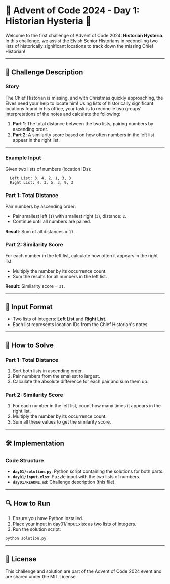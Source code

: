 # 🎄 Advent of Code 2024 - Day 1: Historian Hysteria 🎄


Welcome to the first challenge of Advent of Code 2024: **Historian Hysteria**. In this challenge, we assist the Elvish Senior Historians in reconciling two lists of historically significant locations to track down the missing Chief Historian!

---

## 📜 Challenge Description

### Story

The Chief Historian is missing, and with Christmas quickly approaching, the Elves need your help to locate him! Using lists of historically significant locations found in his office, your task is to reconcile two groups’ interpretations of the notes and calculate the following:

1. **Part 1**: The total distance between the two lists, pairing numbers by ascending order.
2. **Part 2**: A similarity score based on how often numbers in the left list appear in the right list.

---

### Example Input

Given two lists of numbers (location IDs):
```
  Left List: 3, 4, 2, 1, 3, 3 
  Right List: 4, 3, 5, 3, 9, 3
```

### Part 1: Total Distance

Pair numbers by ascending order:

- Pair smallest left (`1`) with smallest right (`3`), distance: `2`.
- Continue until all numbers are paired.

**Result**: Sum of all distances = `11`.

### Part 2: Similarity Score

For each number in the left list, calculate how often it appears in the right list:

- Multiply the number by its occurrence count.
- Sum the results for all numbers in the left list.

**Result**: Similarity score = `31`.

---

## 🧩 Input Format

- Two lists of integers: **Left List** and **Right List**.
- Each list represents location IDs from the Chief Historian's notes.

---

## 🚀 How to Solve

### Part 1: Total Distance

1. Sort both lists in ascending order.
2. Pair numbers from the smallest to largest.
3. Calculate the absolute difference for each pair and sum them up.

### Part 2: Similarity Score

1. For each number in the left list, count how many times it appears in the right list.
2. Multiply the number by its occurrence count.
3. Sum all these values to get the similarity score.

---

## 🛠️ Implementation

### Code Structure

- **`day01/solution.py`**: Python script containing the solutions for both parts.
- **`day01/input.xlsx`**: Puzzle input with the two lists of numbers.
- **`day01/README.md`**: Challenge description (this file).

---

## 🔍 How to Run

1. Ensure you have Python installed.
2. Place your input in day01/input.xlsx as two lists of integers.
3. Run the solution script:
  ```bash
  python solution.py
  ```

---

## 📝 License
This challenge and solution are part of the Advent of Code 2024 event and are shared under the MIT License.
